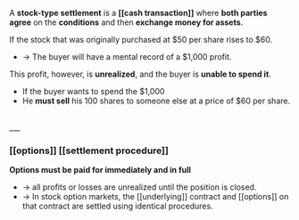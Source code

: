 A **stock-type settlement** is a **[[cash transaction]]** where **both parties agree** on the **conditions** and then **exchange money for assets**.


If the stock that was originally purchased at $50 per share rises to $60.
* -> The buyer will have a mental record of a $1,000 profit.  

This profit, however, is <b>unrealized</b>, and the buyer is <b>unable to spend it</b>.  

* If the buyer wants to spend the $1,000
* He <b>must sell</b> his 100 shares to someone else at a price of $60 per share.

<br>
___

<br>

### [[options]] [[settlement procedure]]

**Options must be paid for immediately and in full**
* -> all profits or losses are unrealized until the position is closed.
* -> In stock option markets, the [[underlying]] contract and [[options]] on that contract are settled using identical procedures.